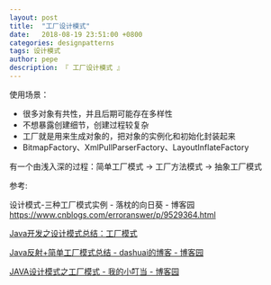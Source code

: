 ```yaml
---
layout: post
title:  "工厂设计模式"
date:   2018-08-19 23:51:00 +0800
categories: designpatterns
tags: 设计模式
author: pepe
description: 『 工厂设计模式 』
---
```


使用场景：

* 很多对象有共性，并且后期可能存在多样性
* 不想暴露创建细节，创建过程较复杂
* 工厂就是用来生成对象的，把对象的实例化和初始化封装起来
* BitmapFactory、XmlPullParserFactory、LayoutInflateFactory


有一个由浅入深的过程：简单工厂模式 -> 工厂方法模式 -> 抽象工厂模式

参考:

设计模式-三种工厂模式实例 - 落枕的向日葵 - 博客园
https://www.cnblogs.com/erroranswer/p/9529364.html

[Java开发之设计模式总结：工厂模式](https://baijiahao.baidu.com/s?id=1625606999883136508&wfr=spider&for=pc)

[Java反射+简单工厂模式总结 - dashuai的博客 - 博客园](https://www.cnblogs.com/kubixuesheng/p/10344427.html)

[JAVA设计模式之工厂模式 - 我的小叮当 - 博客园](https://www.cnblogs.com/zuotongbin/p/11070691.html)











